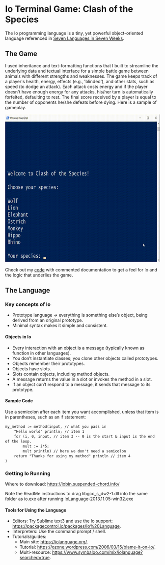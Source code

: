 # Io Terminal Game: Clash of the Species
The Io programming language is a tiny, yet powerful object-oriented language referenced in [Seven Languages in Seven Weeks](https://pragprog.com/titles/btlang/seven-languages-in-seven-weeks/).

## The Game
I used inheritance and text-formatting functions that I built to streamline the underlying data and textual interface for a simple battle game between animals with different strengths and weaknesses. The game keeps track of a player's health, energy, effects (e.g., 'blinded'), and other stats, such as speed (to dodge an attack). Each attack costs energy and if the player doesn't have enough energy for any attacks, his/her turn is automatically forfeited, defaulting to rest. The final score received by a player is equal to the number of opponents he/she defeats before dying. Here is a sample of gameplay.

<img src="https://github.com/sethbam9/Portfolio/blob/main/Io%20Code%20-%20Terminal%20Game/Io_game_demo.gif" width="550" height="480"/>

Check out my [code](https://github.com/sethbam9/Portfolio/blob/main/Io%20Code%20-%20Terminal%20Game/main.io) with commented documentation to get a feel for Io and the logic that underlies the game. 

## The Language

### Key concepts of Io
- Prototype language -> everything is something else’s object, being derived from an original prototype.
- Minimal syntax makes it simple and consistent.
	
#### Objects in Io
- Every interaction with an object is a message (typically known as function in other languages).
- You don’t instantiate classes; you clone other objects called prototypes.
- Objects remember their prototypes.
- Objects have slots.
- Slots contain objects, including method objects.
- A message returns the value in a slot or invokes the method in a slot.
- If an object can’t respond to a message, it sends that message to its prototype.

#### Sample Code
Use a semicolon after each item you want accomplished, unless that item is in parentheses, such as an if statement:
```
my_method := method(input, // what you pass in
	"Hello world" println; // item 1
	for (i, 0, input, // item 3 -- 0 is the start & input is the end of the loop.
		mult := i*5;
		mult println) // here we don't need a semicolon
	return "Thanks for using my method" println // item 4
)
```


### Getting Io Running
Where to download: https://iobin.suspended-chord.info/

Note the ReadMe instructions to drag libgcc_s_dw2-1.dll into the same folder as io.exe after running IoLanguage-2013.11.05-win32.exe

#### Tools for Using the Language
- Editors: Try Sublime text3 and use the Io support: https://packagecontrol.io/packages/Io%20Language. 
- Interpreters: Use the command prompt / shell.
- Tutorials/guides:
	- Main site: https://iolanguage.org/. 
	- Tutorial: https://ozone.wordpress.com/2006/03/15/blame-it-on-io/. 
	- Multi-resource: https://www.symbaloo.com/mix/iolanguage?searched=true. 
